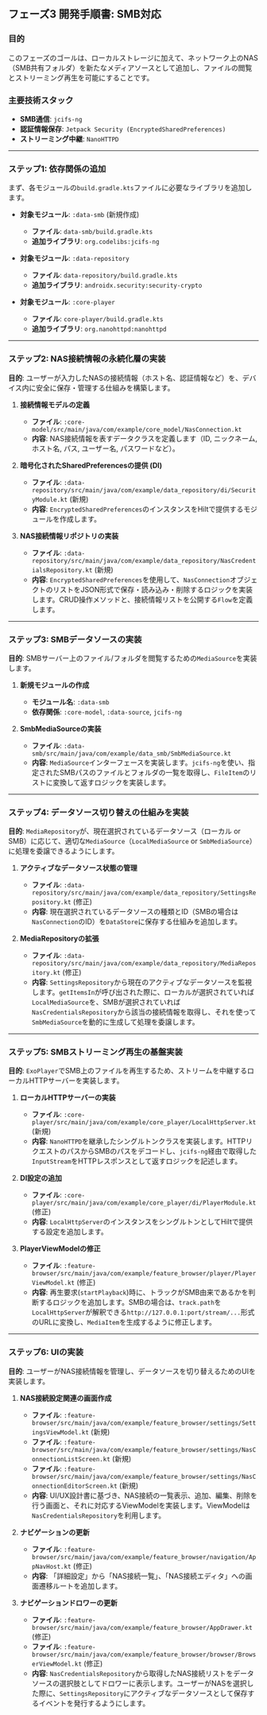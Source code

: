 ## **フェーズ3 開発手順書: SMB対応**

### **目的**
このフェーズのゴールは、ローカルストレージに加えて、ネットワーク上のNAS（SMB共有フォルダ）を新たなメディアソースとして追加し、ファイルの閲覧とストリーミング再生を可能にすることです。

### **主要技術スタック**
*   **SMB通信**: `jcifs-ng`
*   **認証情報保存**: `Jetpack Security (EncryptedSharedPreferences)`
*   **ストリーミング中継**: `NanoHTTPD`

---

### **ステップ1: 依存関係の追加**
まず、各モジュールの`build.gradle.kts`ファイルに必要なライブラリを追加します。

*   **対象モジュール**: `:data-smb` (新規作成)
    *   **ファイル**: `data-smb/build.gradle.kts`
    *   **追加ライブラリ**: `org.codelibs:jcifs-ng`

*   **対象モジュール**: `:data-repository`
    *   **ファイル**: `data-repository/build.gradle.kts`
    *   **追加ライブラリ**: `androidx.security:security-crypto`

*   **対象モジュール**: `:core-player`
    *   **ファイル**: `core-player/build.gradle.kts`
    *   **追加ライブラリ**: `org.nanohttpd:nanohttpd`

---

### **ステップ2: NAS接続情報の永続化層の実装**
**目的**: ユーザーが入力したNASの接続情報（ホスト名、認証情報など）を、デバイス内に安全に保存・管理する仕組みを構築します。

1.  **接続情報モデルの定義**
    *   **ファイル**: `:core-model/src/main/java/com/example/core_model/NasConnection.kt`
    *   **内容**: NAS接続情報を表すデータクラスを定義します（ID, ニックネーム, ホスト名, パス, ユーザー名, パスワードなど）。

2.  **暗号化されたSharedPreferencesの提供 (DI)**
    *   **ファイル**: `:data-repository/src/main/java/com/example/data_repository/di/SecurityModule.kt` (新規)
    *   **内容**: `EncryptedSharedPreferences`のインスタンスをHiltで提供するモジュールを作成します。

3.  **NAS接続情報リポジトリの実装**
    *   **ファイル**: `:data-repository/src/main/java/com/example/data_repository/NasCredentialsRepository.kt` (新規)
    *   **内容**: `EncryptedSharedPreferences`を使用して、`NasConnection`オブジェクトのリストをJSON形式で保存・読み込み・削除するロジックを実装します。CRUD操作メソッドと、接続情報リストを公開する`Flow`を定義します。

---

### **ステップ3: SMBデータソースの実装**
**目的**: SMBサーバー上のファイル/フォルダを閲覧するための`MediaSource`を実装します。

1.  **新規モジュールの作成**
    *   **モジュール名**: `:data-smb`
    *   **依存関係**: `:core-model`, `:data-source`, `jcifs-ng`

2.  **SmbMediaSourceの実装**
    *   **ファイル**: `:data-smb/src/main/java/com/example/data_smb/SmbMediaSource.kt`
    *   **内容**: `MediaSource`インターフェースを実装します。`jcifs-ng`を使い、指定されたSMBパスのファイルとフォルダの一覧を取得し、`FileItem`のリストに変換して返すロジックを実装します。

---

### **ステップ4: データソース切り替えの仕組みを実装**
**目的**: `MediaRepository`が、現在選択されているデータソース（ローカル or SMB）に応じて、適切な`MediaSource`（`LocalMediaSource` or `SmbMediaSource`）に処理を委譲できるようにします。

1.  **アクティブなデータソース状態の管理**
    *   **ファイル**: `:data-repository/src/main/java/com/example/data_repository/SettingsRepository.kt` (修正)
    *   **内容**: 現在選択されているデータソースの種類とID（SMBの場合は`NasConnection`のID）を`DataStore`に保存する仕組みを追加します。

2.  **MediaRepositoryの拡張**
    *   **ファイル**: `:data-repository/src/main/java/com/example/data_repository/MediaRepository.kt` (修正)
    *   **内容**: `SettingsRepository`から現在のアクティブなデータソースを監視します。`getItemsIn`が呼び出された際に、ローカルが選択されていれば`LocalMediaSource`を、SMBが選択されていれば`NasCredentialsRepository`から該当の接続情報を取得し、それを使って`SmbMediaSource`を動的に生成して処理を委譲します。

---

### **ステップ5: SMBストリーミング再生の基盤実装**
**目的**: `ExoPlayer`でSMB上のファイルを再生するため、ストリームを中継するローカルHTTPサーバーを実装します。

1.  **ローカルHTTPサーバーの実装**
    *   **ファイル**: `:core-player/src/main/java/com/example/core_player/LocalHttpServer.kt` (新規)
    *   **内容**: `NanoHTTPD`を継承したシングルトンクラスを実装します。HTTPリクエストのパスからSMBのパスをデコードし、`jcifs-ng`経由で取得した`InputStream`をHTTPレスポンスとして返すロジックを記述します。

2.  **DI設定の追加**
    *   **ファイル**: `:core-player/src/main/java/com/example/core_player/di/PlayerModule.kt` (修正)
    *   **内容**: `LocalHttpServer`のインスタンスをシングルトンとしてHiltで提供する設定を追加します。

3.  **PlayerViewModelの修正**
    *   **ファイル**: `:feature-browser/src/main/java/com/example/feature_browser/player/PlayerViewModel.kt` (修正)
    *   **内容**: 再生要求(`startPlayback`)時に、トラックがSMB由来であるかを判断するロジックを追加します。SMBの場合は、`track.path`を`LocalHttpServer`が解釈できる`http://127.0.0.1:port/stream/...`形式のURLに変換し、`MediaItem`を生成するように修正します。

---

### **ステップ6: UIの実装**
**目的**: ユーザーがNAS接続情報を管理し、データソースを切り替えるためのUIを実装します。

1.  **NAS接続設定関連の画面作成**
    *   **ファイル**: `:feature-browser/src/main/java/com/example/feature_browser/settings/SettingsViewModel.kt` (新規)
    *   **ファイル**: `:feature-browser/src/main/java/com/example/feature_browser/settings/NasConnectionListScreen.kt` (新規)
    *   **ファイル**: `:feature-browser/src/main/java/com/example/feature_browser/settings/NasConnectionEditorScreen.kt` (新規)
    *   **内容**: UI/UX設計書に基づき、NAS接続の一覧表示、追加、編集、削除を行う画面と、それに対応するViewModelを実装します。ViewModelは`NasCredentialsRepository`を利用します。

2.  **ナビゲーションの更新**
    *   **ファイル**: `:feature-browser/src/main/java/com/example/feature_browser/navigation/AppNavHost.kt` (修正)
    *   **内容**: 「詳細設定」から「NAS接続一覧」、「NAS接続エディタ」への画面遷移ルートを追加します。

3.  **ナビゲーションドロワーの更新**
    *   **ファイル**: `:feature-browser/src/main/java/com/example/feature_browser/AppDrawer.kt` (修正)
    *   **ファイル**: `:feature-browser/src/main/java/com/example/feature_browser/browser/BrowserViewModel.kt` (修正)
    *   **内容**: `NasCredentialsRepository`から取得したNAS接続リストをデータソースの選択肢としてドロワーに表示します。ユーザーがNASを選択した際に、`SettingsRepository`にアクティブなデータソースとして保存するイベントを発行するようにします。